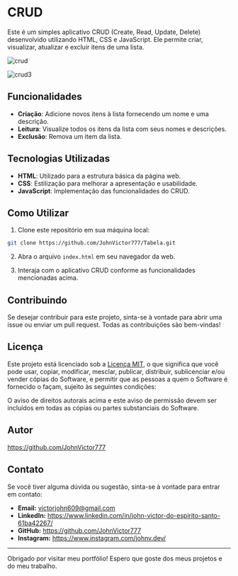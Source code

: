 # CRUD

Este é um simples aplicativo CRUD (Create, Read, Update, Delete) desenvolvido utilizando HTML, CSS e JavaScript. Ele permite criar, visualizar, atualizar e excluir itens de uma lista.

![crud](https://github.com/JohnVictor777/Tabela/assets/126363638/02fdc547-f959-400b-9bd4-cd208f09e9a3)

![crud3](https://github.com/JohnVictor777/Tabela/assets/126363638/93d96dfd-6c17-4982-8b85-addaebffbda9)

## Funcionalidades

- **Criação**: Adicione novos itens à lista fornecendo um nome e uma descrição.
- **Leitura**: Visualize todos os itens da lista com seus nomes e descrições.
- **Exclusão**: Remova um item da lista.

## Tecnologias Utilizadas

- **HTML**: Utilizado para a estrutura básica da página web.
- **CSS**: Estilização para melhorar a apresentação e usabilidade.
- **JavaScript**: Implementação das funcionalidades do CRUD.

## Como Utilizar

1. Clone este repositório em sua máquina local:

```bash
git clone https://github.com/JohnVictor777/Tabela.git
```

2. Abra o arquivo `index.html` em seu navegador da web.

3. Interaja com o aplicativo CRUD conforme as funcionalidades mencionadas acima.

## Contribuindo

Se desejar contribuir para este projeto, sinta-se à vontade para abrir uma issue ou enviar um pull request. Todas as contribuições são bem-vindas!

## Licença

Este projeto está licenciado sob a [Licença MIT](LICENSE), o que significa que você pode usar, copiar, modificar, mesclar, publicar, distribuir, sublicenciar e/ou vender cópias do Software, e permitir que as pessoas a quem o Software é fornecido o façam, sujeito às seguintes condições:

O aviso de direitos autorais acima e este aviso de permissão devem ser incluídos em todas as cópias ou partes substanciais do Software.

## Autor

https://github.com/JohnVictor777

## Contato

Se você tiver alguma dúvida ou sugestão, sinta-se à vontade para entrar em contato:

- **Email:** victorjohn609@gmail.com
- **LinkedIn:** https://www.linkedin.com/in/john-victor-do-espirito-santo-61ba42267/
- **GitHub:** https://github.com/JohnVictor777
- **Instagram:** https://www.instagram.com/johnv.dev/

---

Obrigado por visitar meu portfólio! Espero que goste dos meus projetos e do meu trabalho.
